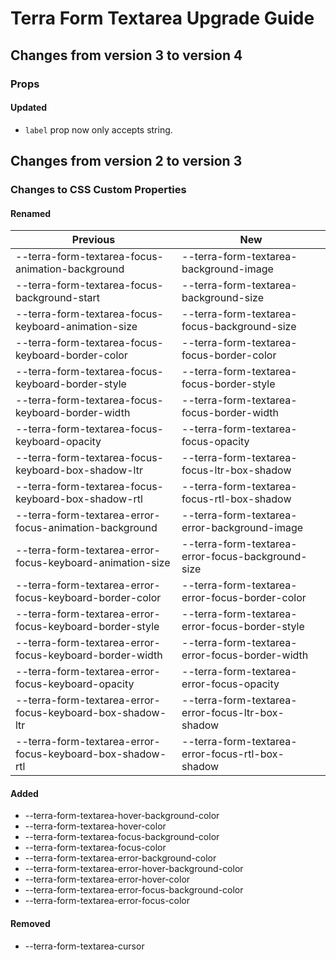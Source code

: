 # Terra Form Textarea Upgrade Guide

## Changes from version 3 to version 4

### Props

#### Updated
* `label` prop now only accepts string.

## Changes from version 2 to version 3

### Changes to CSS Custom Properties

#### Renamed
| Previous | New |
|-|-|
| --terra-form-textarea-focus-animation-background | --terra-form-textarea-background-image |
| --terra-form-textarea-focus-background-start | --terra-form-textarea-background-size |
| --terra-form-textarea-focus-keyboard-animation-size | --terra-form-textarea-focus-background-size |
| --terra-form-textarea-focus-keyboard-border-color | --terra-form-textarea-focus-border-color |
| --terra-form-textarea-focus-keyboard-border-style | --terra-form-textarea-focus-border-style |
| --terra-form-textarea-focus-keyboard-border-width | --terra-form-textarea-focus-border-width |
| --terra-form-textarea-focus-keyboard-opacity | --terra-form-textarea-focus-opacity |
| --terra-form-textarea-focus-keyboard-box-shadow-ltr | --terra-form-textarea-focus-ltr-box-shadow |
| --terra-form-textarea-focus-keyboard-box-shadow-rtl | --terra-form-textarea-focus-rtl-box-shadow |
| --terra-form-textarea-error-focus-animation-background | --terra-form-textarea-error-background-image |
| --terra-form-textarea-error-focus-keyboard-animation-size | --terra-form-textarea-error-focus-background-size |
| --terra-form-textarea-error-focus-keyboard-border-color | --terra-form-textarea-error-focus-border-color |
| --terra-form-textarea-error-focus-keyboard-border-style | --terra-form-textarea-error-focus-border-style |
| --terra-form-textarea-error-focus-keyboard-border-width | --terra-form-textarea-error-focus-border-width |
| --terra-form-textarea-error-focus-keyboard-opacity | --terra-form-textarea-error-focus-opacity |
| --terra-form-textarea-error-focus-keyboard-box-shadow-ltr | --terra-form-textarea-error-focus-ltr-box-shadow |
| --terra-form-textarea-error-focus-keyboard-box-shadow-rtl | --terra-form-textarea-error-focus-rtl-box-shadow |

#### Added
* --terra-form-textarea-hover-background-color
* --terra-form-textarea-hover-color
* --terra-form-textarea-focus-background-color
* --terra-form-textarea-focus-color
* --terra-form-textarea-error-background-color
* --terra-form-textarea-error-hover-background-color
* --terra-form-textarea-error-hover-color
* --terra-form-textarea-error-focus-background-color
* --terra-form-textarea-error-focus-color

#### Removed
* --terra-form-textarea-cursor
